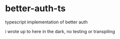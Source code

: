 # better-auth-ts
typescript implementation of better auth

i wrote up to here in the dark, no testing or transpiling